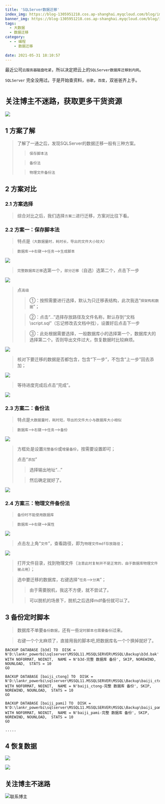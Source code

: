 ```yaml
---
title: 'SQLServer数据迁移'
index_img: https://blog-1305951218.cos.ap-shanghai.myqcloud.com/blog/image/articleBg/1(85).jpg
banner_img: https://blog-1305951218.cos.ap-shanghai.myqcloud.com/blog/image/articleBg/1(85).jpg
tags:
  - 大数据
  - 数据迁移
category:
  - - 编程
    - 数据迁移
    
date: 2021-05-31 18:10:57
---
```


最近公司`云服务器磁盘吃紧`，所以决定把云上的`SQLServer数据库迁移到内网`。

`SQLServer` 完全没用过。于是开始查资料，`谷歌`，`百度`，双爸爸齐上手。

<!-- more -->

# `关注博主不迷路，获取更多干货资源`

![](https://github-edu-student-id-card-basic-1305951218.cos.ap-shanghai.myqcloud.com/shouhou.jpg)

## 1 方案了解

> 了解了一通之后，发现SQLServer的数据迁移一般有三种方案。
>> `保存脚本法`
> 
>> `备份法`
> 
>> `物理文件备份法`

## 2 方案对比

### 2.1 方案选择

> 综合对比之后，我们选择`方案二`进行迁移，方案对比往下看。

### 2.2 方案一：保存脚本法

> 特点是`（大数据量时，耗时长，导出的文件大小较大）`

> `数据库`-->`右键`-->`任务`-->`生成脚本`

![](https://blog-1305951218.cos.ap-shanghai.myqcloud.com/blog/image/articleContent/SQLServer数据迁移/1.png)

> `完整数据库迁移`选第一个，`部分迁移`（自选）选第二个，点击下一步

![](https://blog-1305951218.cos.ap-shanghai.myqcloud.com/blog/image/articleContent/SQLServer数据迁移/2.png)

> 点`高级`
>> ①：按照需要进行选择，默认为只迁移表结构，此次我选“`择架构和数据`”；
>
>> ②：点击“...”选择存放路径及文件名称，默认存到“文档\script.sql”（忘记修改去文档中找），设置好后点击下一步
>
>> ③：此处根据需要选择，一般数据库小的选择第一个，数据库大的选择第二个。否则导出文件过大，恢复数据时比较麻烦。

![](https://blog-1305951218.cos.ap-shanghai.myqcloud.com/blog/image/articleContent/SQLServer数据迁移/3.png)

> 核对下要迁移的数据是否都包含，包含“下一步”，不包含“上一步”回去添加；

![](https://blog-1305951218.cos.ap-shanghai.myqcloud.com/blog/image/articleContent/SQLServer数据迁移/4.png)

> 等待进度完成后点击“完成”。

![](https://blog-1305951218.cos.ap-shanghai.myqcloud.com/blog/image/articleContent/SQLServer数据迁移/5.png)

### 2.3 方案二：备份法

> 特点是`大数据量时，耗时短，导出的文件大小与数据库大小相似`

> `数据库`-->`右键`-->`任务`-->`备份`

![](https://blog-1305951218.cos.ap-shanghai.myqcloud.com/blog/image/articleContent/SQLServer数据迁移/6.png)

> 方框处是设置`完整备份`或`增量备份`，按需要设置即可；
>
> 点击“`添加`”
>
>> 选择输出地址“...”
>
>> 然后确定就好了。

![](https://blog-1305951218.cos.ap-shanghai.myqcloud.com/blog/image/articleContent/SQLServer数据迁移/7.png)

### 2.4 方案三：物理文件备份法

> `备份时不能使用数据库`

> `数据库`-->`右键`-->`属性`

![](https://blog-1305951218.cos.ap-shanghai.myqcloud.com/blog/image/articleContent/SQLServer数据迁移/8.png)

> 点击左上角“`文件`”，查看路径，即为`物理文件mdf存放路径`；

![](https://blog-1305951218.cos.ap-shanghai.myqcloud.com/blog/image/articleContent/SQLServer数据迁移/9.png)

> 打开文件目录，找到物理文件（`注意此时复制并不是正常的，由于数据库物理文件被占用`）；

> 选中要迁移的数据库，右键选择“`任务`-->`分离`”；
>> 由于需要脱机，我这不方便，就不尝试了。
> 
>> 可以脱机的场景下，脱机之后选择mdf备份就可以了。 

## 3 备份定时脚本

> 数据库不单要`备份数据`，还有一些`定时脚本也需要备份`过来。

> 右键一个个太麻烦了，直接用我的脚本吧,把数据库名一个个换掉就好了。

```shell
BACKUP DATABASE [b3d] TO  DISK = N'D:\lankr_powerbi\sqlserver\MSSQL11.MSSQLSERVER\MSSQL\Backup\b3d.bak' WITH NOFORMAT, NOINIT,  NAME = N'b3d-完整 数据库 备份', SKIP, NOREWIND, NOUNLOAD,  STATS = 10
GO

BACKUP DATABASE [baiji_ctong] TO  DISK = N'D:\lankr_powerbi\sqlserver\MSSQL11.MSSQLSERVER\MSSQL\Backup\baiji_ctong.bak' WITH NOFORMAT, NOINIT,  NAME = N'baiji_ctong-完整 数据库 备份', SKIP, NOREWIND, NOUNLOAD,  STATS = 10
GO

BACKUP DATABASE [baiji_pami] TO  DISK = N'D:\lankr_powerbi\sqlserver\MSSQL11.MSSQLSERVER\MSSQL\Backup\baiji_pami.bak' WITH NOFORMAT, NOINIT,  NAME = N'baiji_pami-完整 数据库 备份', SKIP, NOREWIND, NOUNLOAD,  STATS = 10
GO

.....
```

## 4 恢复数据

![](https://blog-1305951218.cos.ap-shanghai.myqcloud.com/blog/image/articleContent/SQLServer数据迁移/10.png)

![](https://blog-1305951218.cos.ap-shanghai.myqcloud.com/blog/image/articleContent/SQLServer数据迁移/11.png)

## 关注博主不迷路
![联系博主](https://github-edu-student-id-card-basic-1305951218.cos.ap-shanghai.myqcloud.com/shouhou.jpg)
